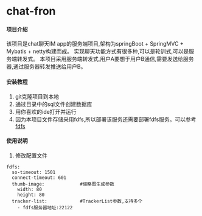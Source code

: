 # chat-fron

#### 项目介绍
该项目是chat聊天IM app的服务端项目,架构为springBoot + SpringMVC + Mybatis + netty构建而成。
实现聊天功能方式有很多种,可以是轮训式,可以是服务端转发式。
本项目采用服务端转发式,用户A要想于用户B通信,需要发送给服务器,通过服务器转发推送给用户B。

#### 安装教程

1. git克隆项目到本地
2. 通过目录中的sql文件创建数据库
3. 用你喜欢的ide打开并运行
4. 因为本项目文件存储采用fdfs,所以部署该服务还需要部署fdfs服务。可以参考[fdfs](https://github.com/happyfish100/fastdfs)

#### 使用说明

1. 修改配置文件
```
fdfs:
  so-timeout: 1501
  connect-timeout: 601
  thumb-image:             #缩略图生成参数
    width: 80
    height: 80
  tracker-list:            #TrackerList参数,支持多个
    - fdfs服务器地址:22122
```
